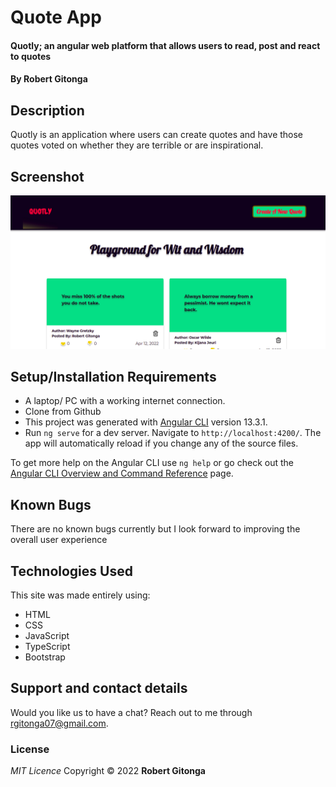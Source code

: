 # Quote App

#### Quotly; an angular web platform that allows users to read, post and react to quotes

#### By **Robert Gitonga**

## Description

Quotly is an application where users can create quotes and have those quotes voted on whether they are terrible or are inspirational.

## Screenshot

![Screenshot from 2020-08-27 11-27-41](https://github.com/CodeRichBob/Quotly/blob/master/src/assets/img/quotlyscrnsht.png)

## Setup/Installation Requirements

- A laptop/ PC with a working internet connection.
- Clone from Github
- This project was generated with [Angular CLI](https://github.com/angular/angular-cli) version 13.3.1.
- Run `ng serve` for a dev server. Navigate to `http://localhost:4200/`. The app will automatically reload if you change any of the source files.

To get more help on the Angular CLI use `ng help` or go check out the [Angular CLI Overview and Command Reference](https://angular.io/cli) page.

## Known Bugs

There are no known bugs currently but I look forward to improving the overall user experience

## Technologies Used

This site was made entirely using:

- HTML
- CSS
- JavaScript
- TypeScript
- Bootstrap

## Support and contact details

Would you like us to have a chat? Reach out to me through rgitonga07@gmail.com.

### License

_MIT Licence_
Copyright &copy; 2022 **Robert Gitonga**
